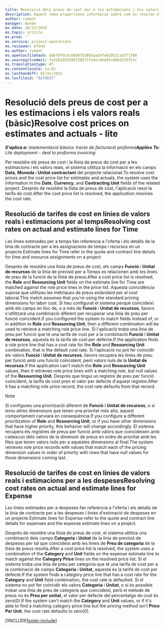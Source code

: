 ```yaml
---
title: Resolució dels preus de cost per a les estimacions i els valors reals (bàsic)
description: Aquest tema proporciona informació sobre com es resolen els preus de cost en les estimacions i els valors reals.
author: rumant
manager: Annbe
ms.date: 10/13/2020
ms.topic: article
ms.prod: ''
ms.service: project-operations
ms.reviewer: kfend
ms.author: rumant
ms.openlocfilehash: bbb79fdc5c68d67530b5aa34fe6105211eff1768
ms.sourcegitcommit: fa32b1893286f20271fa4ec4be8fc68bd135f53c
ms.translationtype: HT
ms.contentlocale: ca-ES
ms.lasthandoff: 02/15/2021
ms.locfileid: "5274537"
---
```

# <a name="resolve-cost-prices-on-estimates-and-actuals---lite"></a><span data-ttu-id="a1bbe-103">Resolució dels preus de cost per a les estimacions i els valors reals (bàsic)</span><span class="sxs-lookup"><span data-stu-id="a1bbe-103">Resolve cost prices on estimates and actuals - lite</span></span>

<span data-ttu-id="a1bbe-104">_**S'aplica a:** implementació bàsica: tracte de facturació proforma_</span><span class="sxs-lookup"><span data-stu-id="a1bbe-104">_**Applies To:** Lite deployment - deal to proforma invoicing_</span></span>

<span data-ttu-id="a1bbe-105">Per resoldre els preus de cost i la llista de preus de cost per a les estimacions i els valors reals, el sistema utilitza la informació en els camps **Data**, **Moneda** i **Unitat contractant** del projecte relacionat.</span><span class="sxs-lookup"><span data-stu-id="a1bbe-105">To resolve cost prices and the cost price list for estimates and actuals, the system uses the information in the **Date**, **Currency**, and **Contracting Unit** fields of the related project.</span></span> <span data-ttu-id="a1bbe-106">Després de resoldre la llista de preus de cost, l'aplicació resol la tarifa de cost.</span><span class="sxs-lookup"><span data-stu-id="a1bbe-106">After the cost price list is resolved, the application resolves the cost rate.</span></span>

## <a name="resolving-cost-rates-on-actual-and-estimate-lines-for-time"></a><span data-ttu-id="a1bbe-107">Resolució de tarifes de cost en línies de valors reals i estimacions per al temps</span><span class="sxs-lookup"><span data-stu-id="a1bbe-107">Resolving cost rates on actual and estimate lines for Time</span></span>

<span data-ttu-id="a1bbe-108">Les línies estimades per a temps fan referència a l'oferta i els detalls de la línia de contracte per a les assignacions de temps i recursos en un projecte.</span><span class="sxs-lookup"><span data-stu-id="a1bbe-108">Estimate lines for Time refer to the quote and contract line details for time and resource assignments on a project.</span></span>

<span data-ttu-id="a1bbe-109">Després de resoldre una llista de preus de cost, els camps **Funció** i **Unitat de recursos** de la línia de previsió per a Temps es relacionen amb les línies de preu de la funció de la llista de preus.</span><span class="sxs-lookup"><span data-stu-id="a1bbe-109">After a cost price list is resolved, the **Role** and **Resourcing Unit** fields on the estimate line for Time are matched against the role price lines in the price list.</span></span> <span data-ttu-id="a1bbe-110">Aquesta coincidència suposa que utilitzeu les mètriques de preus estàndard per al cost laboral.</span><span class="sxs-lookup"><span data-stu-id="a1bbe-110">This match assumes that you're using the standard pricing dimensions for labor cost.</span></span> <span data-ttu-id="a1bbe-111">Si heu configurat el sistema perquè coincideixi amb els camps en lloc de, o a més de **Funció** i **Unitat de recursos**, llavors s'utilitzarà una combinació diferent per recuperar una línia de preu per funció coincident.</span><span class="sxs-lookup"><span data-stu-id="a1bbe-111">If you configured the system to match fields instead of, or in addition to **Role** and **Resourcing Unit**, then a different combination will be used to retrieve a matching role price line.</span></span> <span data-ttu-id="a1bbe-112">Si l'aplicació troba una línia de preu per funció que té una tarifa de cost per a la combinació **Funció** i **Unitat de recursos**, aquesta és la tarifa de cost per defecte.</span><span class="sxs-lookup"><span data-stu-id="a1bbe-112">If the application finds a role price line that has a cost rate for the **Role** and **Resourcing Unit** combination, that is the default cost rate.</span></span> <span data-ttu-id="a1bbe-113">Si l'aplicació no pot fer coincidir els valors **Funció** i **Unitat de recursos**, llavors recupera les línies de preu per funció amb una funció coincident, però valors nuls de la **Unitat de recursos**.</span><span class="sxs-lookup"><span data-stu-id="a1bbe-113">If the application can't match the **Role** and **Resourcing Unit** values, then it retrieves role price lines with a matching role, but null values of the **Resourcing Unit**.</span></span> <span data-ttu-id="a1bbe-114">Després que tingui un registre de preu per funció coincident, la tarifa de cost pren el valor per defecte d'aquest registre.</span><span class="sxs-lookup"><span data-stu-id="a1bbe-114">After it has a matching role price record, the cost rate defaults from that record.</span></span> 

> [!NOTE]
> <span data-ttu-id="a1bbe-115">Si configureu una priorització diferent de **Funció** i **Unitat de recursos**, o si teniu altres dimensions que tenen una prioritat més alta, aquest comportament canviarà en conseqüència.</span><span class="sxs-lookup"><span data-stu-id="a1bbe-115">If you configure a different prioritization of **Role** and **Resourcing Unit**, or if you have other dimensions that have higher priority, this behavior will change accordingly.</span></span> <span data-ttu-id="a1bbe-116">El sistema recupera els registres de preus per funció amb valors que coincideixen amb cadascun dels valors de la dimensió de preus en ordre de prioritat amb les files que tenen valors nuls per a aquestes dimensions al final.</span><span class="sxs-lookup"><span data-stu-id="a1bbe-116">The system retrieves role price records with values that match each of the pricing dimension values in order of priority with rows that have null values for those dimensions coming last.</span></span>

## <a name="resolving-cost-rates-on-actual-and-estimate-lines-for-expense"></a><span data-ttu-id="a1bbe-117">Resolució de tarifes de cost en línies de valors reals i estimacions per a les despeses</span><span class="sxs-lookup"><span data-stu-id="a1bbe-117">Resolving cost rates on actual and estimate lines for Expense</span></span>

<span data-ttu-id="a1bbe-118">Les línies estimades per a despeses fan referència a l'oferta i els detalls de la línia de contracte per a les despeses i línies d'estimació de despeses en un projecte.</span><span class="sxs-lookup"><span data-stu-id="a1bbe-118">Estimate lines for Expense refer to the quote and contract line details for expenses and the expense estimate lines on a project.</span></span>

<span data-ttu-id="a1bbe-119">Després de resoldre una llista de preus de cost, el sistema utilitza una combinació dels camps **Categoria** i **Unitat** de la línia de previsió de despeses per tal que coincideixi amb les línies de **Preu de categoria** de la llista de preus resolta.</span><span class="sxs-lookup"><span data-stu-id="a1bbe-119">After a cost price list is resolved, the system uses a combination of the **Category** and **Unit** fields on the expense estimate line to match against the **Category Price** lines on the resolved price list.</span></span> <span data-ttu-id="a1bbe-120">Si el sistema troba una línia de preu per categoria que té una tarifa de cost per a la combinació de camps **Categoria** i **Unitat**, aquesta és la tarifa de cost per defecte.</span><span class="sxs-lookup"><span data-stu-id="a1bbe-120">If the system finds a category price line that has a cost rate for the **Category** and **Unit** field combination, the cost rate is defaulted.</span></span> <span data-ttu-id="a1bbe-121">Si el sistema no pot fer coincidir els valors **Categoria** i **Unitat**, o si és possible trobar una línia de preu de categoria que coincideixi, però el mètode de preus no és **Preu per unitat**, el valor per defecte del percentatge de cost és zero(0).</span><span class="sxs-lookup"><span data-stu-id="a1bbe-121">If the system can't match the **Category** and **Unit** values, or if it's able to find a matching category price line but the pricing method isn't **Price Per Unit**, the cost rate defaults to zero(0).</span></span>


[!INCLUDE[footer-include](../../includes/footer-banner.md)]